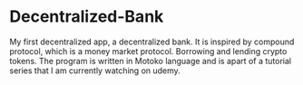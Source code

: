 # Decentralized-Bank
My first decentralized app, a decentralized bank. It is inspired by compound protocol, which is a money market protocol. Borrowing and lending crypto tokens. The program is written in Motoko language and is apart of a tutorial series that I am currently watching on udemy.
